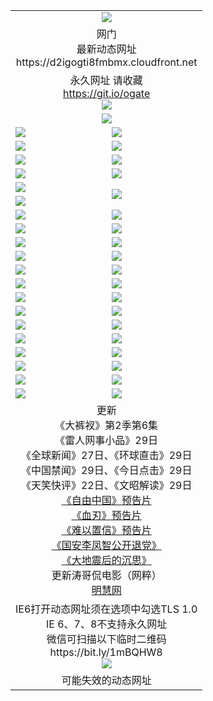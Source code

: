 ﻿<table>
  <tr></tr>
  <tr><td colspan=2 align=center><img src="https://d2igogti8fmbmx.cloudfront.net/Up/oGate.jpg" /></td></tr>
  <tr><td colspan=2 align=center>网门<br>最新动态网址
<br>https://d2igogti8fmbmx.cloudfront.net
    </td>
  </tr>
  <tr>
    <td colspan=2 align=center>永久网址 请收藏<br/><a href="https://git.io/ogate" target="_blank">https://git.io/ogate</a><br/><a href="https://d2igogti8fmbmx.cloudfront.net/Up/0WMGDL2.png" target="_blank"><img src="https://d2igogti8fmbmx.cloudfront.net/Up/0WMGD2.png"/></a></td>
    <!--td align=center>临时网址 微信用<br/><a href="https://bit.ly/1mBQHW8" target="_blank">https://bit.ly/1mBQHW8</a><br/><a href="https://d2igogti8fmbmx.cloudfront.net/Up/0WMGDL3.png" target="_blank"><img src="https://d2igogti8fmbmx.cloudfront.net/Up/0WMGD3.png"/></a></td-->
  </tr>
  <tr>
    <td colspan=2 align=center><a href="https://d2igogti8fmbmx.cloudfront.net/ogUP.aspx?name=0oGate.apk" target="_blank"><img src="https://d2igogti8fmbmx.cloudfront.net/Up/0WMAZ.jpg" /></a></td>
  </tr>
  <tr>
    <td><a href="https://d2igogti8fmbmx.cloudfront.net/ogNice.aspx" target="_blank"><img src="https://d2igogti8fmbmx.cloudfront.net/Up/0WCYY.jpg" /></a></td>
    <td><a href="https://d2igogti8fmbmx.cloudfront.net/onCO.aspx?ob=600%E4%BA%8B%E7%89%A9&op=%E5%A2%9E%E5%88%A0%E6%94%B9&args=WH1~%23%E7%B1%BB%E5%9E%8B6%E6%96%B0%E9%97%BB%7c%23%E7%B1%BB%E5%9E%8B6%E8%AF%84%E8%AE%BA&mode=" target="_blank"><img src="https://d2igogti8fmbmx.cloudfront.net/Up/0WZTT.jpg" /></a></td> 
  </tr>
  <tr>
    <td><a href="https://d2igogti8fmbmx.cloudfront.net/ogDY.aspx" target="_blank"><img src="https://d2igogti8fmbmx.cloudfront.net/Up/0FK.jpg" /></a></td>
    <td><a href="https://d2igogti8fmbmx.cloudfront.net/ogST.aspx" target="_blank"><img src="https://d2igogti8fmbmx.cloudfront.net/Up/0ST.jpg" /></a></td> 
  </tr>
  <tr>
    <!--td rowspan=2><a href="https://d2igogti8fmbmx.cloudfront.net/ogUP.aspx?name=WJ.mp4&count=T:1,480P:1" target="_blank"><img src="https://d2igogti8fmbmx.cloudfront.net/Up/WJ.jpg" /></a></td-->
    <td><a href="https://d2igogti8fmbmx.cloudfront.net/ogUP.aspx?name=11DKC.mp4&count=T:2,2:6,1:16" target="_blank"><img src="https://d2igogti8fmbmx.cloudfront.net/Up/11DKC.jpg" /></a></td> 
    <td><div><a href="https://d2igogti8fmbmx.cloudfront.net/ogUP.aspx?name=LRWS.mp4&count=7B:8,6B:44,5A:10,5B:35,4A:14,4B:19,3A:10,3B:26,2A:16,2B:21,1A:23,1B:29&current=7B:8" target="_blank"><img src="https://d2igogti8fmbmx.cloudfront.net/Up/LRWS.jpg" /></a></td>
   </tr>
  <tr>
    <td><a href="https://d2igogti8fmbmx.cloudfront.net/ogUP.aspx?name=LRSH.mp4&count=W:13,2:10" target="_blank"><img src="https://d2igogti8fmbmx.cloudfront.net/Up/LRSH.jpg" /></a></td>
    <td><a href="https://d2igogti8fmbmx.cloudfront.net/ogUP.aspx?name=BYWXY.mp4" target="_blank"><img src="https://d2igogti8fmbmx.cloudfront.net/Up/BYWXY.jpg" /></a></td>
  </tr>
  <tr>
    <td><a href="https://d2igogti8fmbmx.cloudfront.net/ogUP.aspx?name=JQR.mp4&count=2" target="_blank"><img src="https://d2igogti8fmbmx.cloudfront.net/Up/JQR.jpg" /></a></td>   
    <td rowspan=2><a href="https://d2igogti8fmbmx.cloudfront.net/ogUP.aspx?name=JP.mp4&count=9" target="_blank"><img src="https://d2igogti8fmbmx.cloudfront.net/Up/JP.jpg" /></td>
  </tr>
  <tr>
    <td><a href="https://d2igogti8fmbmx.cloudfront.net/ogUP.aspx?name=WH.mp4" target="_blank"><img src="https://d2igogti8fmbmx.cloudfront.net/Up/WH.jpg" /></a></td>
  </tr>
  <tr>
    <td><a href="https://d2igogti8fmbmx.cloudfront.net/ogUP.aspx?name=SSZJ.mp4&count=SP:6,480P:8" target="_blank"><img src="https://d2igogti8fmbmx.cloudfront.net/Up/SSZJ.jpg" /></a></td>
    <td><a href="https://d2igogti8fmbmx.cloudfront.net/ogUP.aspx?name=ZY.mp4&count=2015:16" target="_blank"><img src="https://d2igogti8fmbmx.cloudfront.net/Up/ZY.jpg" /></a</td>
  </tr>
  <tr>
    <td><a href="https://d2igogti8fmbmx.cloudfront.net/ogUP.aspx?name=XTFY.mp4&count=B:2,A:24" target="_blank"><img src="https://d2igogti8fmbmx.cloudfront.net/Up/XTFY.jpg" /></a></td>
    <td><a href="https://d2igogti8fmbmx.cloudfront.net/ogUP.aspx?name=1XQK.mp4&count=13" target="_blank"><img src="https://d2igogti8fmbmx.cloudfront.net/Up/1XQK.jpg" /></a</td>
  </tr>
  <tr>
    <td><a href="https://d2igogti8fmbmx.cloudfront.net/ogUP.aspx?name=1LYF.mp4&count=2" target="_blank"><img src="https://d2igogti8fmbmx.cloudfront.net/Up/1LYF0.jpg" /></a></td>
    <td><a href="https://d2igogti8fmbmx.cloudfront.net/ogUP.aspx?name=1ZGC.mp4&count=6" target="_blank"><img src="https://d2igogti8fmbmx.cloudfront.net/Up/1ZGC0.jpg" /></a></td>
  </tr>
  <tr>
    <td><a href="https://d2igogti8fmbmx.cloudfront.net/ogUP.aspx?name=1ZKM.mp4&count=3&current=3" target="_blank"><img src="https://d2igogti8fmbmx.cloudfront.net/Up/1ZKM0.jpg" /></a></td>  
    <td><a href="https://d2igogti8fmbmx.cloudfront.net/ogUP.aspx?name=1WWY.mp4&count=6&current=6" target="_blank"><img src="https://d2igogti8fmbmx.cloudfront.net/Up/1WWY0.jpg" /></a></td>
  </tr>
  <tr>
    <td><a href="https://d2igogti8fmbmx.cloudfront.net/ogUP.aspx?name=10JGY.mp4&count=3" target="_blank"><img src="https://d2igogti8fmbmx.cloudfront.net/Up/10JGY0.jpg" /></a></td>
    <td><a href="https://d2igogti8fmbmx.cloudfront.net/ogUP.aspx?name=10CYS.mp4&count=2" target="_blank"><img src="https://d2igogti8fmbmx.cloudfront.net/Up/10CYS0.jpg" /></a></td>
  </tr>
  <tr>
    <td><a href="https://d2igogti8fmbmx.cloudfront.net/ogUP.aspx?name=4SQQ.mp4&count=201602:20,201601:21&current=201602:20" target="_blank"><img src="https://d2igogti8fmbmx.cloudfront.net/Up/4SQQ0.jpg"/></a></td>
    <td><a href="https://d2igogti8fmbmx.cloudfront.net/ogUP.aspx?name=4SHQ.mp4&count=201602:27,201601:28&current=201602:27" target="_blank"><img src="https://d2igogti8fmbmx.cloudfront.net/Up/4SHQ0.jpg"/></a></td>
  </tr>
  <tr>
    <td><a href="https://d2igogti8fmbmx.cloudfront.net/ogUP.aspx?name=4SZG.mp4&count=201602:21,201601:23&current=201602:21" target="_blank"><img src="https://d2igogti8fmbmx.cloudfront.net/Up/4SZG0.jpg"/></a></td>
    <td><a href="https://d2igogti8fmbmx.cloudfront.net/ogUP.aspx?name=4SDJ.mp4&count=201602A:24,201602B:7,201601A:48,201601B:6&current=201602A:24" target="_blank"><img src="https://d2igogti8fmbmx.cloudfront.net/Up/4SDJ0.jpg"/></a></td>
  </tr>
  <tr>
    <td><a href="https://d2igogti8fmbmx.cloudfront.net/ogUP.aspx?name=4CTX.mp4&count=201602:3,201601:4&current=201602:3" target="_blank"><img src="https://d2igogti8fmbmx.cloudfront.net/Up/4CTX0.jpg"/></a></td>
    <td><a href="https://d2igogti8fmbmx.cloudfront.net/ogUP.aspx?name=4CWZ.mp4&count=201602:4,201601:4&current=201602:4" target="_blank"><img src="https://d2igogti8fmbmx.cloudfront.net/Up/4CWZ0.jpg"/></a></td>
  </tr>
  <tr>
    <td><a href="https://d2igogti8fmbmx.cloudfront.net/onUP.aspx?name=https://dwsfx5awq5vcc.cloudfront.net/" target="_blank"><img src="https://d2igogti8fmbmx.cloudfront.net/Up/0DTW.jpg"/></a></td>
    <td><a href="https://d2igogti8fmbmx.cloudfront.net/onUP.aspx?name=https://d240ns8up8earz.cloudfront.net/acenter/" target="_blank"><img src="https://d2igogti8fmbmx.cloudfront.net/Up/0TDW.jpg" /></a></td>
  </tr>
  <tr>
    <td><a href="https://d2igogti8fmbmx.cloudfront.net/onUP.aspx?name=https://d4508d6vomz2p.cloudfront.net/gb/nsc413.htm" target="_blank"><img src="https://d2igogti8fmbmx.cloudfront.net/Up/0DJY.jpg" /></a></td>
    <td><a href="https://d2igogti8fmbmx.cloudfront.net/onUP.aspx?name=https://d3bxwq7vzudb5l.cloudfront.net/xtr/gb/prog204.html" target="_blank"><img src="https://d2igogti8fmbmx.cloudfront.net/Up/0XTR.jpg" /></a></td>
  </tr>
  <tr>
    <td><a href="https://d2igogti8fmbmx.cloudfront.net/onUP.aspx?name=https://d3aj00iefsmfgc.cloudfront.net/" target="_blank"><img src="https://d2igogti8fmbmx.cloudfront.net/Up/0MHW.jpg" /></a></td>
    <td><a href="https://d2igogti8fmbmx.cloudfront.net/onUP.aspx?name=https://d1lcj91uv80klr.cloudfront.net/" target="_blank"><img src="https://d2igogti8fmbmx.cloudfront.net/Up/0ZJW.jpg" /></a></td>
  </tr>
  <tr>
    <td><a href="https://d2igogti8fmbmx.cloudfront.net/ogUP.aspx?name=0FG.zip" target="_blank"><img src="https://d2igogti8fmbmx.cloudfront.net/Up/0FG.jpg" /></a></td>
    <td><a href="https://d2igogti8fmbmx.cloudfront.net/ogUP.aspx?name=0FGA.apk" target="_blank"><img src="https://d2igogti8fmbmx.cloudfront.net/Up/0FGA.jpg" /></a></td>
  </tr>
  <tr>
    <td><a href="https://d2igogti8fmbmx.cloudfront.net/ogUP.aspx?name=0U.zip" target="_blank"><img src="https://d2igogti8fmbmx.cloudfront.net/Up/0U.jpg" /></a></td>
    <td><a href="https://d2igogti8fmbmx.cloudfront.net/ogUP.aspx?name=0UA.apk" target="_blank"><img src="https://d2igogti8fmbmx.cloudfront.net/Up/0UA.jpg" /></a></td>
  </tr>
  <tr>
    <td><a href="https://d2igogti8fmbmx.cloudfront.net/ogUP.aspx?name=0iPPOTV.zip" target="_blank"><img src="https://d2igogti8fmbmx.cloudfront.net/Up/0iPPOTV.jpg" /></a></td>
    <td><a href="https://d2igogti8fmbmx.cloudfront.net/ogUP.aspx?name=0iNTD.apk" target="_blank"><img src="https://d2igogti8fmbmx.cloudfront.net/Up/0iNTD.jpg" /></a></td>
  </tr>
  <tr>
    <td colspan=2 align=center>更新<br>
      《大裤衩》第2季第6集<br>
      《雷人网事小品》29日<br>
      《全球新闻》27日、《环球直击》29日<br>
      《中国禁闻》29日、《今日点击》29日<br>
      《天笑快评》22日、《文昭解读》29日<br>
      <a href="https://d2igogti8fmbmx.cloudfront.net/ogUP.aspx?name=11ZYZG0.mp4" target="_blank">《自由中国》预告片</a><br>
      <a href="https://d2igogti8fmbmx.cloudfront.net/ogUP.aspx?name=11XR.mp4" target="_blank">《血刃》预告片</a><br>
      <a href="https://d2igogti8fmbmx.cloudfront.net/ogUP.aspx?name=11NYZX.mp4&count=2" target="_blank">《难以置信》预告片</a><br>
      <a href="https://d2igogti8fmbmx.cloudfront.net/ogUP.aspx?name=4LFZ.mp4" target="_blank">《国安李凤智公开退党》</a><br>
      <a href="https://d2igogti8fmbmx.cloudfront.net/ogUP.aspx?name=4DDZHDCS.mp4" target="_blank">《大地震后的沉思》</a><br>
      更新涛哥侃电影（网粹）<br>
      <a href="https://d2igogti8fmbmx.cloudfront.net/onUP.aspx?name=https://www.minghui.org/" target="_blank">明慧网</a></td>
    </td>
  </tr>
  <tr>
    <td colspan=2 align=center>IE6打开动态网址须在选项中勾选TLS 1.0<br/>IE 6、7、8不支持永久网址<br/>
      微信可扫描以下临时二维码<br/>https://bit.ly/1mBQHW8<br/><a href="https://d2igogti8fmbmx.cloudfront.net/Up/0WMGDL3.png" target="_blank"><img src="https://d2igogti8fmbmx.cloudfront.net/Up/0WMGD3.png"/></a><br>
  </tr>
  <tr>
    <td colspan=2 align=center>可能失效的动态网址
    </td>
  </tr>
</table>
